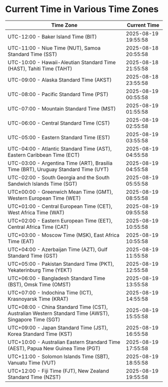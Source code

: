 # Current Time in Various Time Zones

| Time Zone | Current Time |
|-----------|--------------|
| UTC-12:00 - Baker Island Time (BIT) | 2025-08-19 19:55:58 |
| UTC-11:00 - Niue Time (NUT), Samoa Standard Time (SST) | 2025-08-18 20:55:58 |
| UTC-10:00 - Hawaii-Aleutian Standard Time (HAST), Tahiti Time (TAHT) | 2025-08-18 21:55:58 |
| UTC-09:00 - Alaska Standard Time (AKST) | 2025-08-18 23:55:58 |
| UTC-08:00 - Pacific Standard Time (PST) | 2025-08-19 00:55:58 |
| UTC-07:00 - Mountain Standard Time (MST) | 2025-08-19 01:55:58 |
| UTC-06:00 - Central Standard Time (CST) | 2025-08-19 02:55:58 |
| UTC-05:00 - Eastern Standard Time (EST) | 2025-08-19 03:55:58 |
| UTC-04:00 - Atlantic Standard Time (AST), Eastern Caribbean Time (ECT) | 2025-08-19 04:55:58 |
| UTC-03:00 - Argentina Time (ART), Brasília Time (BRT), Uruguay Standard Time (UYT) | 2025-08-19 04:55:58 |
| UTC-02:00 - South Georgia and the South Sandwich Islands Time (SGT) | 2025-08-19 05:55:58 |
| UTC±00:00 - Greenwich Mean Time (GMT), Western European Time (WET) | 2025-08-19 08:55:58 |
| UTC+01:00 - Central European Time (CET), West Africa Time (WAT) | 2025-08-19 09:55:58 |
| UTC+02:00 - Eastern European Time (EET), Central Africa Time (CAT) | 2025-08-19 10:55:58 |
| UTC+03:00 - Moscow Time (MSK), East Africa Time (EAT) | 2025-08-19 10:55:58 |
| UTC+04:00 - Azerbaijan Time (AZT), Gulf Standard Time (GST) | 2025-08-19 11:55:58 |
| UTC+05:00 - Pakistan Standard Time (PKT), Yekaterinburg Time (YEKT) | 2025-08-19 12:55:58 |
| UTC+06:00 - Bangladesh Standard Time (BST), Omsk Time (OMST) | 2025-08-19 13:55:58 |
| UTC+07:00 - Indochina Time (ICT), Krasnoyarsk Time (KRAT) | 2025-08-19 14:55:58 |
| UTC+08:00 - China Standard Time (CST), Australian Western Standard Time (AWST), Singapore Time (SGT) | 2025-08-19 15:55:58 |
| UTC+09:00 - Japan Standard Time (JST), Korea Standard Time (KST) | 2025-08-19 16:55:58 |
| UTC+10:00 - Australian Eastern Standard Time (AEST), Papua New Guinea Time (PGT) | 2025-08-19 17:55:58 |
| UTC+11:00 - Solomon Islands Time (SBT), Vanuatu Time (VUT) | 2025-08-19 18:55:58 |
| UTC+12:00 - Fiji Time (FJT), New Zealand Standard Time (NZST) | 2025-08-19 19:55:58 |
